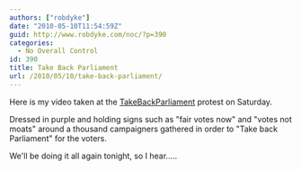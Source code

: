 ```yaml
---
authors: ["robdyke"]
date: "2010-05-10T11:54:59Z"
guid: http://www.robdyke.com/noc/?p=390
categories:
  - No Overall Control
id: 390
title: Take Back Parliament
url: /2010/05/10/take-back-parliament/
---
```

Here is my video taken at the [TakeBackParliament](http://news.bbc.co.uk/1/hi/uk/8670002.stm) protest on Saturday.



Dressed in purple and holding signs such as "fair votes now" and "votes not moats" around a thousand campaigners gathered in order to "Take back Parliament" for the voters.

We'll be doing it all again tonight, so I hear.....